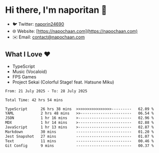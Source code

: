 # Hi there, I'm naporitan 👋

- 🐦 Twitter: [naporin24690](https://twitter.com/naporin24690)
- 🌐 Website: [https://napochaan.com](https://napochaan.com)
- ✉️ Email: [contact@napochaan.com](mailto:contact@napochaan.com)

## What I Love ❤️
- TypeScript
- Music (Vocaloid)
- FPS Games
- Project Sekai (Colorful Stage! feat. Hatsune Miku)

<!--START_SECTION:waka-->

```txt
From: 21 July 2025 - To: 28 July 2025

Total Time: 42 hrs 54 mins

TypeScript      26 hrs 38 mins  >>>>>>>>>>>>>>>>---------   62.09 %
YAML            2 hrs 48 mins   >>-----------------------   06.54 %
JSON            1 hr 16 mins    >------------------------   02.96 %
MDX             1 hr 14 mins    >------------------------   02.88 %
JavaScript      1 hr 13 mins    >------------------------   02.87 %
Markdown        30 mins         -------------------------   01.20 %
Jest Snapshot   27 mins         -------------------------   01.07 %
Text            11 mins         -------------------------   00.46 %
Git Config      9 mins          -------------------------   00.37 %
```

<!--END_SECTION:waka-->

